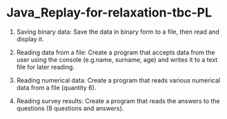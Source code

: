 # Java_Replay-for-relaxation-tbc-PL

1. Saving binary data:
Save the data in binary form to a file, then read and display it.

2. Reading data from a file:
Create a program that accepts data from the user using the console
(e.g.name, surname, age) and writes it to a text file for later reading.

4. Reading numerical data:
Create a program that reads various numerical data from a file
(quantity 6).

6. Reading survey results:
Create a program that reads the answers to the questions
(8 questions and answers).
